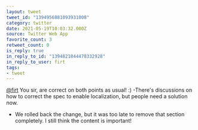 ```yaml
---
layout: tweet
tweet_id: "1394956881093931008"
category: twitter
date: 2021-05-19T10:03:32.000Z
source: Twitter Web App
favorite_count: 3
retweet_count: 0
is_reply: true
in_reply_to_id: "1394821844478332928"
in_reply_to_user: firt
tags:
- tweet
---
```


[@firt](https://twitter.com/@firt) You sir, are correct on both points as usual! :) 
-There's discussions on how to correct the spec to enable localization, but people need a solution now.
- We rolled back the change, but it was too late to remove that section completely. I still think the content is important!
